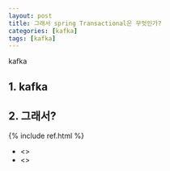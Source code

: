 ```yaml
---
layout: post
title: 그래서 spring Transactional은 무엇인가?
categories: [kafka]
tags: [kafka]
---
```


kafka

## 1. kafka


## 2. 그래서?

{% include ref.html %}
* <>
* <>
